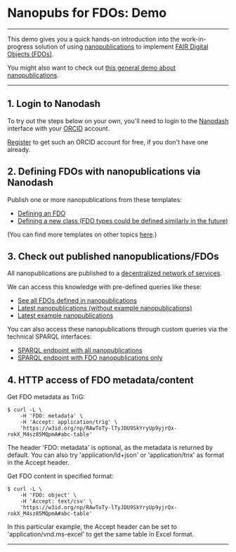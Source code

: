 # Nanopubs for FDOs: Demo

---

This demo gives you a quick hands-on introduction into the work-in-progress solution of using [nanopublications](https://nanopub.net) to implement [FAIR Digital Objects (FDOs)](https://fairdo.org/).

You might also want to check out [this general demo about nanopublications](.).

--- 

## 1. Login to Nanodash

To try out the steps below on your own, you'll need to login to the [Nanodash](https://nanodash.knowledgepixels.com/) interface with your [ORCID](https://orcid.org/) account.

[Register](https://orcid.org/register) to get such an ORCID account for free, if you don't have one already.


## 2. Defining FDOs with nanopublications via Nanodash

Publish one or more nanopublications from these templates:

- [Defining an FDO](https://nanodash.knowledgepixels.com/publish?template=https://w3id.org/np/RAei7xbeufZtrwog4_xImDCX5wrSZspYKZeUIx_EComBw&template-version=latest)
- [Defining a new class (FDO types could be defined similarly in the future)](https://nanodash.knowledgepixels.com/publish?template=https://w3id.org/np/RAxfD9wQMHU4DmWta5uRpo723ZgKpizglley4gtcxG0hg&template-version=latest)

(You can find more templates on other topics [here](https://nanodash.knowledgepixels.com/publish).)


## 3. Check out published nanopublications/FDOs

All nanopublications are published to a [decentralized network of services](https://monitor.knowledgepixels.com/).

We can access this knowledge with pre-defined queries like these:

- [See all FDOs defined in nanopublications](https://nanodash.knowledgepixels.com/resulttable?query=RAZgtM7Kzb0aTBlH4coOzlfgzBOoofqROCIMZTW3KliLQ/get-fdos)
- [Latest nanopublications (without example nanopublications)](https://nanodash.knowledgepixels.com/resulttable?query=RAAq7D8hWYXL-XTflG1u19maDe7nSJy6Iun5wa_KadOqg/get-latest-nanopubs)
- [Latest example nanopublications](https://nanodash.knowledgepixels.com/resulttable?query=RAlmS9Sp0Cjxv6vyiJff6TWWqNfJXj7LmkdoLNy6ZSeJ8/get-latest-example-nanopubs)

You can also access these nanopublications through custom queries via the technical SPARQL interfaces:

- [SPARQL endpoint with all nanopublications](https://query.knowledgepixels.com/tools/full/yasgui.html)
- [SPARQL endpoint with FDO nanopublications only](https://query.knowledgepixels.com/tools/type/f82fa5e467e6ba40c5d14402c3590f2ad8ed9a13e982133ab26ef1a889b34ebd/yasgui.html)

## 4. HTTP access of FDO metadata/content

Get FDO metadata as TriG:

    $ curl -L \
        -H 'FDO: metadata' \
        -H 'Accept: application/trig' \
        'https://w3id.org/np/RAwToTy-lTyJDU9SkYryUp9yjrQx-rokX_M4sz85MQpmA#abc-table'

The header 'FDO: metadata' is optional, as the metadata is returned by default. You can also try 'application/ld+json' or 'application/trix' as format in the Accept header.

Get FDO content in specified format:

    $ curl -L \
        -H 'FDO: object' \
        -H 'Accept: text/csv' \
        'https://w3id.org/np/RAwToTy-lTyJDU9SkYryUp9yjrQx-rokX_M4sz85MQpmA#abc-table'

In this particular example, the Accept header can be set to 'application/vnd.ms-excel' to get the same table in Excel format.

---

